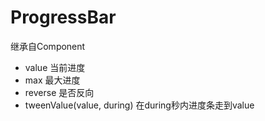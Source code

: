 # ProgressBar

继承自Component

* value 当前进度
* max 最大进度
* reverse 是否反向
* tweenValue(value, during) 在during秒内进度条走到value